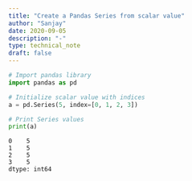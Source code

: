 ```yaml
---
title: "Create a Pandas Series from scalar value"
author: "Sanjay"
date: 2020-09-05
description: "-"
type: technical_note
draft: false
---
```


```python
# Import pandas library  
import pandas as pd
```


```python
# Initialize scalar value with indices
a = pd.Series(5, index=[0, 1, 2, 3])
```


```python
# Print Series values
print(a)
```

    0    5
    1    5
    2    5
    3    5
    dtype: int64

